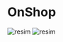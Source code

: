 # OnShop
![resim](https://github.com/OguzEmreB/OnShop/assets/64134385/b71c3065-4d5b-476c-b8db-fe748989e4b3)
![resim](https://github.com/OguzEmreB/OnShop/assets/64134385/9af350df-1c02-4b61-8b5a-57f9d5f66e9e)

